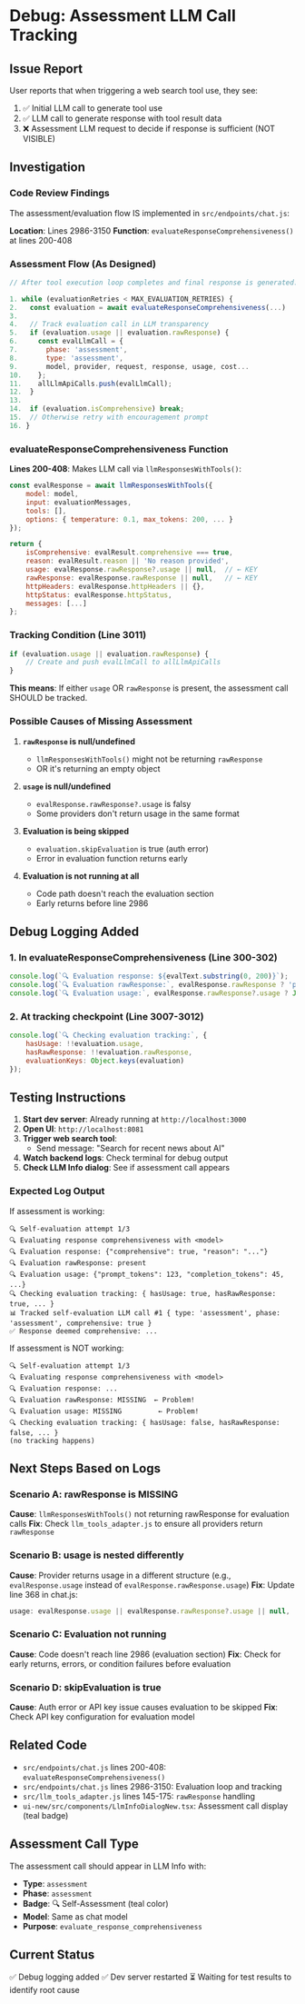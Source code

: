 # Debug: Assessment LLM Call Tracking

## Issue Report
User reports that when triggering a web search tool use, they see:
1. ✅ Initial LLM call to generate tool use
2. ✅ LLM call to generate response with tool result data  
3. ❌ Assessment LLM request to decide if response is sufficient (NOT VISIBLE)

## Investigation

### Code Review Findings

The assessment/evaluation flow IS implemented in `src/endpoints/chat.js`:

**Location**: Lines 2986-3150
**Function**: `evaluateResponseComprehensiveness()` at lines 200-408

### Assessment Flow (As Designed)

```javascript
// After tool execution loop completes and final response is generated:

1. while (evaluationRetries < MAX_EVALUATION_RETRIES) {
2.   const evaluation = await evaluateResponseComprehensiveness(...)
3.   
4.   // Track evaluation call in LLM transparency
5.   if (evaluation.usage || evaluation.rawResponse) {
6.     const evalLlmCall = {
7.       phase: 'assessment',
8.       type: 'assessment',
9.       model, provider, request, response, usage, cost...
10.    };
11.    allLlmApiCalls.push(evalLlmCall);
12.  }
13.  
14.  if (evaluation.isComprehensive) break;
15.  // Otherwise retry with encouragement prompt
16. }
```

### evaluateResponseComprehensiveness Function

**Lines 200-408**: Makes LLM call via `llmResponsesWithTools()`:

```javascript
const evalResponse = await llmResponsesWithTools({
    model: model,
    input: evaluationMessages,
    tools: [],
    options: { temperature: 0.1, max_tokens: 200, ... }
});

return {
    isComprehensive: evalResult.comprehensive === true,
    reason: evalResult.reason || 'No reason provided',
    usage: evalResponse.rawResponse?.usage || null,  // ← KEY
    rawResponse: evalResponse.rawResponse || null,   // ← KEY
    httpHeaders: evalResponse.httpHeaders || {},
    httpStatus: evalResponse.httpStatus,
    messages: [...]
};
```

### Tracking Condition (Line 3011)

```javascript
if (evaluation.usage || evaluation.rawResponse) {
    // Create and push evalLlmCall to allLlmApiCalls
}
```

**This means**: If either `usage` OR `rawResponse` is present, the assessment call SHOULD be tracked.

### Possible Causes of Missing Assessment

1. **`rawResponse` is null/undefined**
   - `llmResponsesWithTools()` might not be returning `rawResponse`
   - OR it's returning an empty object

2. **`usage` is null/undefined**
   - `evalResponse.rawResponse?.usage` is falsy
   - Some providers don't return usage in the same format

3. **Evaluation is being skipped**
   - `evaluation.skipEvaluation` is true (auth error)
   - Error in evaluation function returns early

4. **Evaluation is not running at all**
   - Code path doesn't reach the evaluation section
   - Early returns before line 2986

## Debug Logging Added

### 1. In evaluateResponseComprehensiveness (Line 300-302)
```javascript
console.log(`🔍 Evaluation response: ${evalText.substring(0, 200)}`);
console.log(`🔍 Evaluation rawResponse:`, evalResponse.rawResponse ? 'present' : 'MISSING');
console.log(`🔍 Evaluation usage:`, evalResponse.rawResponse?.usage ? JSON.stringify(evalResponse.rawResponse.usage) : 'MISSING');
```

### 2. At tracking checkpoint (Line 3007-3012)
```javascript
console.log(`🔍 Checking evaluation tracking:`, {
    hasUsage: !!evaluation.usage,
    hasRawResponse: !!evaluation.rawResponse,
    evaluationKeys: Object.keys(evaluation)
});
```

## Testing Instructions

1. **Start dev server**: Already running at `http://localhost:3000`
2. **Open UI**: `http://localhost:8081`
3. **Trigger web search tool**:
   - Send message: "Search for recent news about AI"
4. **Watch backend logs**: Check terminal for debug output
5. **Check LLM Info dialog**: See if assessment call appears

### Expected Log Output

If assessment is working:
```
🔍 Self-evaluation attempt 1/3
🔍 Evaluating response comprehensiveness with <model>
🔍 Evaluation response: {"comprehensive": true, "reason": "..."}
🔍 Evaluation rawResponse: present
🔍 Evaluation usage: {"prompt_tokens": 123, "completion_tokens": 45, ...}
🔍 Checking evaluation tracking: { hasUsage: true, hasRawResponse: true, ... }
📊 Tracked self-evaluation LLM call #1 { type: 'assessment', phase: 'assessment', comprehensive: true }
✅ Response deemed comprehensive: ...
```

If assessment is NOT working:
```
🔍 Self-evaluation attempt 1/3
🔍 Evaluating response comprehensiveness with <model>
🔍 Evaluation response: ...
🔍 Evaluation rawResponse: MISSING  ← Problem!
🔍 Evaluation usage: MISSING         ← Problem!
🔍 Checking evaluation tracking: { hasUsage: false, hasRawResponse: false, ... }
(no tracking happens)
```

## Next Steps Based on Logs

### Scenario A: rawResponse is MISSING
**Cause**: `llmResponsesWithTools()` not returning rawResponse for evaluation calls
**Fix**: Check `llm_tools_adapter.js` to ensure all providers return `rawResponse`

### Scenario B: usage is nested differently
**Cause**: Provider returns usage in a different structure (e.g., `evalResponse.usage` instead of `evalResponse.rawResponse.usage`)
**Fix**: Update line 368 in chat.js:
```javascript
usage: evalResponse.usage || evalResponse.rawResponse?.usage || null,
```

### Scenario C: Evaluation not running
**Cause**: Code doesn't reach line 2986 (evaluation section)
**Fix**: Check for early returns, errors, or condition failures before evaluation

### Scenario D: skipEvaluation is true
**Cause**: Auth error or API key issue causes evaluation to be skipped
**Fix**: Check API key configuration for evaluation model

## Related Code

- `src/endpoints/chat.js` lines 200-408: `evaluateResponseComprehensiveness()`
- `src/endpoints/chat.js` lines 2986-3150: Evaluation loop and tracking
- `src/llm_tools_adapter.js` lines 145-175: `rawResponse` handling
- `ui-new/src/components/LlmInfoDialogNew.tsx`: Assessment call display (teal badge)

## Assessment Call Type

The assessment call should appear in LLM Info with:
- **Type**: `assessment`
- **Phase**: `assessment`
- **Badge**: 🔍 Self-Assessment (teal color)
- **Model**: Same as chat model
- **Purpose**: `evaluate_response_comprehensiveness`

## Current Status

✅ Debug logging added
✅ Dev server restarted
⏳ Waiting for test results to identify root cause
